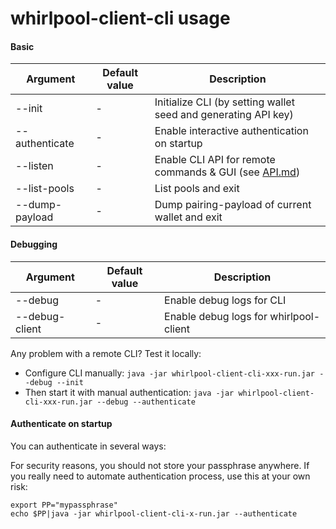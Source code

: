 # whirlpool-client-cli usage

#### Basic

| Argument | Default value | Description |
| ----------- | ----------- | ----------- |
| --init | - | Initialize CLI (by setting wallet seed and generating API key) |
| --authenticate | - | Enable interactive authentication on startup |
| --listen | - | Enable CLI API for remote commands & GUI (see [API.md](API.md))|
| --list-pools | - | List pools and exit|
| --dump-payload | - | Dump pairing-payload of current wallet and exit |


#### Debugging

| Argument | Default value | Description |
| ----------- | ----------- | ----------- |
| --debug | - | Enable debug logs for CLI |
| --debug-client | - | Enable debug logs for whirlpool-client |

Any problem with a remote CLI? Test it locally:
- Configure CLI manually: ```java -jar whirlpool-client-cli-xxx-run.jar --debug --init```
- Then start it with manual authentication: ```java -jar whirlpool-client-cli-xxx-run.jar --debug --authenticate```


#### Authenticate on startup
You can authenticate in several ways:

For security reasons, you should not store your passphrase anywhere. If you really need to automate authentication process, use this at your own risk:
```
export PP="mypassphrase"
echo $PP|java -jar whirlpool-client-cli-x-run.jar --authenticate
```
